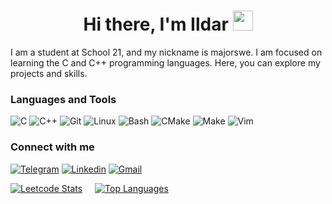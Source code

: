 <h1 align="center">Hi there, I'm Ildar 
<img src="https://github.com/blackcater/blackcater/raw/main/images/Hi.gif" height="32"/></h1>

I am a student at School 21, and my nickname is majorswe. 
I am focused on learning the C and C++ programming languages. 
Here, you can explore my projects and skills.

### Languages and Tools

![C](https://img.shields.io/badge/C-DD0031?style=flat-square&logo=C&logoColor=white)
![C++](https://img.shields.io/badge/C++-ea2845?style=flat-square&logo=Cplusplus&logoColor=white)
![Git](https://img.shields.io/badge/-Git-F05032?style=flat-square&logo=git&logoColor=white)
![Linux](https://img.shields.io/badge/Linux-430098?style=flat-square&logo=Linux&logoColor=white)
![Bash](https://img.shields.io/badge/Bash-311C87?style=flat-square&logo=Bash&logoColor=white)
![CMake](https://img.shields.io/badge/CMake-5849BE?style=flat-square&logo=CMake&logoColor=white)
![Make](https://img.shields.io/badge/Make-007ACC?style=flat-square&logo=Make&logoColor=white)
![Vim](https://img.shields.io/badge/Vim-1bd3f7?style=flat-square&logo=Vim&logoColor=white)

### Connect with me

[![Telegram](https://img.shields.io/badge/telegram-5849BE?style=for-the-badge&logo=telegram&logoColor=white)](https://t.me/lldarSR)
[![Linkedin](https://img.shields.io/badge/linkedin-blue?style=for-the-badge&logo=Linkedin&logoColor=white)](https://www.linkedin.com/in/ildar-stepanov-349bbb302/)
[![Gmail](https://img.shields.io/badge/gmail-ea2845?style=for-the-badge&logo=Gmail&logoColor=white)](https://www.linkedin.com/in/ildar-stepanov-349bbb302/)

<div style="display: flex; justify-content: flex-start;">
  <div style="margin-right: 20px;">
    <a href="https://leetcode.com/u/majorswe">
      <img src="https://leetcard.jacoblin.cool/majorswe" alt="Leetcode Stats" />
    </a>
  </div>
  <div>
    <a href="https://github.com/Ildarc4S">
      <img src="https://github-readme-stats.vercel.app/api/top-langs/?username=Ildarc4S&theme=dark&layout=compact" alt="Top Languages" />
    </a>
  </div>
</div>

